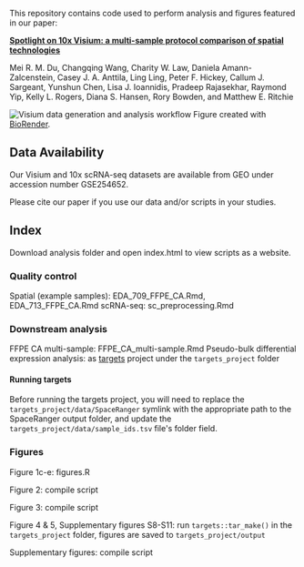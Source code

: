 This repository contains code used to perform analysis and figures featured in our paper:

[**Spotlight on 10x Visium: a multi-sample protocol comparison of spatial technologies**](https://www.biorxiv.org/content/10.1101/2024.03.13.584910v1) 

Mei R. M. Du, Changqing Wang, Charity W. Law, Daniela Amann-Zalcenstein, Casey J. A. Anttila, Ling Ling,
Peter F. Hickey, Callum J. Sargeant, Yunshun Chen, Lisa J. Ioannidis, Pradeep Rajasekhar, Raymond Yip, Kelly
L. Rogers, Diana S. Hansen, Rory Bowden, and Matthew E. Ritchie

![Visium data generation and analysis workflow](https://github.com/mritchielab/SpatialBench/blob/main/Visium%20workflow.png) 
Figure created with [BioRender](https://biorender.com).



## Data Availability
Our Visium and 10x scRNA-seq datasets are available from GEO under accession number GSE254652.

Please cite our paper if you use our data and/or scripts in your studies.

## Index

Download analysis folder and open index.html to view scripts as a website.

### Quality control

Spatial (example samples): EDA_709_FFPE_CA.Rmd, EDA_713_FFPE_CA.Rmd
scRNA-seq: sc_preprocessing.Rmd

### Downstream analysis

FFPE CA multi-sample: FFPE_CA_multi-sample.Rmd
Pseudo-bulk differential expression analysis: as [targets](https://docs.ropensci.org/targets/) project under the `targets_project` folder

#### Running targets

Before running the targets project, you will need to replace the `targets_project/data/SpaceRanger` symlink with the appropriate path to the SpaceRanger output folder, and update the `targets_project/data/sample_ids.tsv` file's folder field. 

### Figures

Figure 1c-e: figures.R

Figure 2: compile script

Figure 3: compile script

Figure 4 & 5, Supplementary figures S8-S11: run `targets::tar_make()` in the `targets_project` folder, figures are saved to `targets_project/output`

Supplementary figures: compile script
